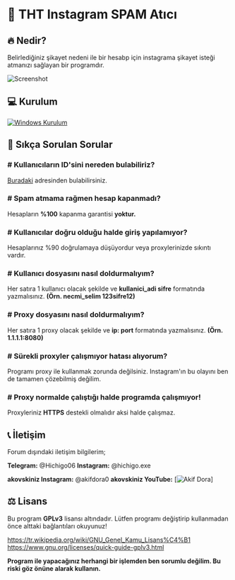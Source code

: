 # 🌙 THT Instagram SPAM Atıcı

## 🔥 Nedir?
Belirlediğiniz şikayet nedeni ile bir hesabp için instagrama şikayet isteği atmanızı sağlayan bir programdır.

![Screenshot](https://github.com/tarik0/instaspamv2/blob/master/ss.png)

 ## 💻 Kurulum
 
 [![Windows Kurulum](https://img.youtube.com/vi/XU6nJ__anaY/0.jpg)](https://www.youtube.com/watch?v=XU6nJ__anaY)
 
 
 ## 🤔 Sıkça Sorulan Sorular

### # Kullanıcıların ID'sini nereden bulabiliriz?
[Buradaki](https://codeofaninja.com/tools/find-instagram-user-id) adresinden bulabilirsiniz.
### # Spam atmama rağmen hesap kapanmadı?

Hesapların **%100** kapanma garantisi **yoktur.**

### # Kullanıcılar doğru olduğu halde giriş yapılamıyor?

Hesaplarınız %90 doğrulamaya düşüyordur veya proxylerinizde sıkıntı vardır.

### # Kullanıcı dosyasını nasıl doldurmalıyım?
Her satıra 1 kullanıcı olacak şekilde ve **kullanici_adi sifre** formatında yazmalısınız. **(Örn. necmi_selim 123sifre12)**

### # Proxy dosyasını nasıl doldurmalıyım?
Her satıra 1 proxy olacak şekilde ve **ip: port** formatında yazmalısınız. **(Örn. 1.1.1.1:8080)**

### # Sürekli proxyler çalışmıyor hatası alıyorum?
Programı proxy ile kullanmak zorunda değilsiniz. Instagram'ın bu olayını ben de tamamen çözebilmiş değilim.

### # Proxy normalde çalıştığı halde programda çalışmıyor!
Proxyleriniz **HTTPS** destekli olmalıdır aksi halde çalışmaz.

## 📞 İletişim

Forum dışındaki iletişim bilgilerim;

**Telegram:** @Hichigo06 
**Instagram:** @hichigo.exe

**akovskiniz Instagram:** @akifdora0
**akovskiniz YouTube:**  [![Akif Dora](https://www.youtube.com/channel/UCxaifS9Pam5QDp1NE2SPXqA)]

##  ⚖️ Lisans

Bu program **GPLv3** lisansı altındadır. Lütfen programı değiştirip kullanmadan önce alttaki bağlantıları okuyunuz!

https://tr.wikipedia.org/wiki/GNU_Genel_Kamu_Lisans%C4%B1
https://www.gnu.org/licenses/quick-guide-gplv3.html

**Program ile yapacağınız herhangi bir işlemden ben sorumlu değilim. Bu riski göz önüne alarak kullanın.**
